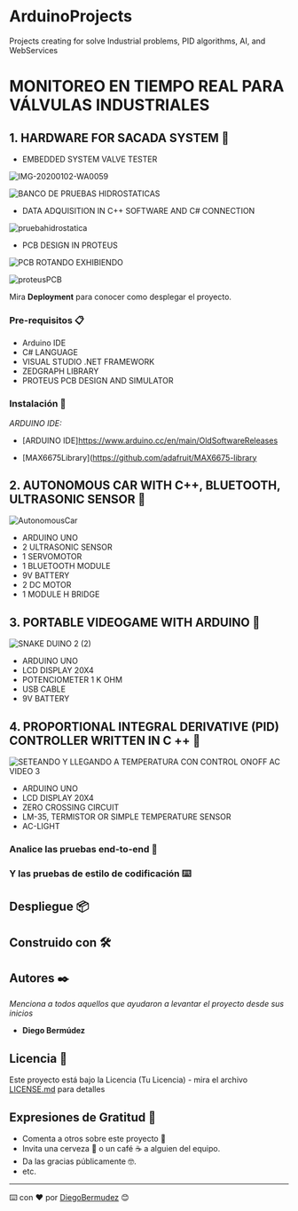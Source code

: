 # ArduinoProjects
Projects creating for solve Industrial problems, PID algorithms, AI, and WebServices



# MONITOREO EN TIEMPO REAL PARA VÁLVULAS INDUSTRIALES

## 1. HARDWARE FOR SACADA SYSTEM 🚀


* EMBEDDED SYSTEM VALVE TESTER


![IMG-20200102-WA0059](https://user-images.githubusercontent.com/22797982/90450730-f99dfa00-e0af-11ea-91f2-ad4312175955.jpeg)


![BANCO DE PRUEBAS HIDROSTATICAS](https://user-images.githubusercontent.com/22797982/90323407-96349080-df26-11ea-96e5-f97a27f3d875.png)




* DATA ADQUISITION IN C++ SOFTWARE AND C# CONNECTION




![pruebahidrostatica](https://user-images.githubusercontent.com/22797982/90323581-b06f6e00-df28-11ea-9550-0cf8cd0b5d7c.jpg)




* PCB DESIGN IN PROTEUS



![PCB ROTANDO EXHIBIENDO](https://user-images.githubusercontent.com/22797982/90477034-4275a300-e0f0-11ea-8bd1-be0a8de09452.gif)




![proteusPCB](https://user-images.githubusercontent.com/22797982/90323834-435dd780-df2c-11ea-8e95-d6c941814c7a.png)


Mira **Deployment** para conocer como desplegar el proyecto.


### Pre-requisitos 📋
* Arduino IDE
* C# LANGUAGE
* VISUAL STUDIO .NET FRAMEWORK
* ZEDGRAPH LIBRARY
* PROTEUS PCB DESIGN AND SIMULATOR

### Instalación 🔧
_ARDUINO IDE:_

* [ARDUINO IDE]https://www.arduino.cc/en/main/OldSoftwareReleases 

* [MAX6675Library](https://github.com/adafruit/MAX6675-library

## 2. AUTONOMOUS CAR WITH C++, BLUETOOTH, ULTRASONIC SENSOR 🚀


![AutonomousCar](https://user-images.githubusercontent.com/22797982/90448933-facd2800-e0ab-11ea-93e2-3ee3a80c74af.jpeg)



* ARDUINO UNO
* 2 ULTRASONIC SENSOR
* 1 SERVOMOTOR
* 1 BLUETOOTH MODULE
* 9V BATTERY
* 2 DC MOTOR
* 1 MODULE H BRIDGE



## 3. PORTABLE VIDEOGAME WITH ARDUINO 🚀





![SNAKE DUINO 2 (2)](https://user-images.githubusercontent.com/22797982/90479484-5fac7080-e0f4-11ea-81b7-b036ba64665d.gif)





* ARDUINO UNO
* LCD DISPLAY 20X4
* POTENCIOMETER 1 K OHM
* USB CABLE
* 9V BATTERY





## 4. PROPORTIONAL INTEGRAL DERIVATIVE (PID) CONTROLLER WRITTEN IN C ++  🚀






![SETEANDO Y LLEGANDO A TEMPERATURA CON CONTROL ONOFF AC VIDEO 3](https://user-images.githubusercontent.com/22797982/90480347-b8c8d400-e0f5-11ea-955a-081dbbb4d977.gif)





* ARDUINO UNO
* LCD DISPLAY 20X4
* ZERO CROSSING CIRCUIT
* LM-35, TERMISTOR OR SIMPLE TEMPERATURE SENSOR
* AC-LIGHT



### Analice las pruebas end-to-end 🔩
### Y las pruebas de estilo de codificación ⌨️
## Despliegue 📦
## Construido con 🛠️


## Autores ✒️

_Menciona a todos aquellos que ayudaron a levantar el proyecto desde sus inicios_

* **Diego Bermúdez**


## Licencia 📄

Este proyecto está bajo la Licencia (Tu Licencia) - mira el archivo [LICENSE.md](LICENSE.md) para detalles

## Expresiones de Gratitud 🎁

* Comenta a otros sobre este proyecto 📢
* Invita una cerveza 🍺 o un café ☕ a alguien del equipo. 
* Da las gracias públicamente 🤓.
* etc.



---
⌨️ con ❤️ por [DiegoBermudez](https://github.com/aadiegoaa96) 😊
